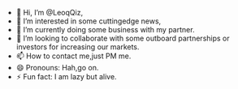 - 👋 Hi, I’m @LeoqQiz,
- 👀 I’m interested in some cuttingedge news,
- 🌱 I’m currently doing some business with my partner.
- 💞️ I’m looking to collaborate with some outboard partnerships or investors for increasing our markets.
- 📫 How to contact me,just PM me.
- 😄 Pronouns: Hah,go on.
- ⚡ Fun fact: I am lazy but alive.

<!---
LeoqQiz/LeoqQiz is a ✨ special ✨ repository because its `README.md` (this file) appears on your GitHub profile.
You can click the Preview link to take a look at your changes.
--->
